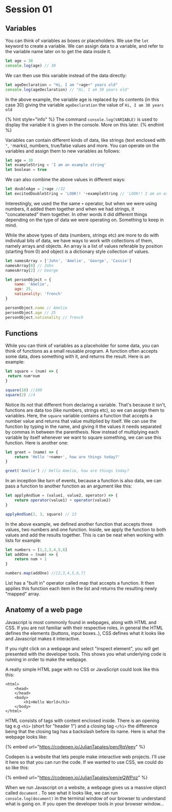 # Session 01

## Variables

You can think of variables as boxes or placeholders. We use the `let` keyword to create a variable. We can assign data to a variable, and refer to the variable name later on to get the data inside it.

```javascript
let age = 30
console.log(age) // 30
```

We can then use this variable instead of the data directly:

```javascript
let ageDeclaration = "Hi, I am "+age+" years old"
console.log(ageDeclaration) // "Hi, I am 30 years old"
```

In the above example, the variable age is replaced by its contents \(in this case 30\) giving the variable `ageDeclaration` the value of `Hi, I am 30 years old`

{% hint style="info" %}
The command `console.log(VARIABLE)` is used to display the variable it is given in the console. More on this later.
{% endhint %}

Variables can contain different kinds of data, like strings \(text enclosed with `"`, `'`marks\), numbers, true/false values and more. You can operate on the variables and assign them to new variables as follows:

```javascript
let age = 30
let exampleString = 'I am an example string'
let boolean = true
```

We can also combine the above values in different ways:

```javascript
let doubleAge = 2+age //32
let excitedDoubleString = 'LOOK!! '+exampleString // 'LOOK!! I am an example string'
```

Interestingly, we used the the same `+` operator, but when we were using numbers, it added them together and when we had strings, it "concatenated" them together. In other words it did different things depending on the type of data we were operating on. Something to keep in mind.

While the above types of data \(numbers, strings etc\) are more to do with individual bits of data, we have ways to work with collections of them, namely arrays and objects. An array is a list of values referable by position \(starting from 0\) and object is a dictionary style collection of values.

```javascript
let namesArray = ['John', 'Amelie', 'George', 'Cassie']
namesArray[0] // John
namesArray[2] // George

let personObject = {
    name: 'Amelie',
    age: 25,
    nationality: 'french'
}

personObject.name // Amelie
personObject.age // 25
personObject.nationality // french

```

## Functions

While you can think of variables as a placeholder for some data, you can think of functions as a small reusable program. A function often accepts some data, does something with it, and returns the result. Here is an example:

```javascript
let square = (num) => {
 return num*num
}

square(10) //100
square(2) //4
```

Notice its not that different from declaring a variable. That's because it isn't, functions are data too \(like numbers, strings etc\), so we can assign them to variables. Here, the `square` variable contains a function that accepts a number value and returns that value multiplied by itself. We can use the function by typing in the name, and giving it the values it needs separated by commas in between the parenthesis. Now instead of multiplying each variable by itself whenever we want to square something, we can use this function. Here is another one:

```javascript
let greet = (name) => {
    return 'Hello '+name+', how are things today?'
}

greet('Amelie') // Hello Amelie, how are things today?
```

In an inception like turn of events, because a function is also data, we can pass a function to another function as an argument like this:

```javascript
let applyAndSum = (value1, value2, operator) => {
    return operator(value1) + operator(value2)
}

applyAndSum(2, 3, square) // 13
```

In the above example, we defined another function that accepts three values, two numbers and one function. Inside, we apply the function to both values and add the results together. This is can be neat when working with lists for example:

```javascript
let numbers = [1,2,3,4,5,6]
let addOne = (num) => {
    return num + 1
}

numbers.map(addOne) //[2,3,4,5,6,7]
```

List has a "built in" operator called map that accepts a function. It then applies this function each item in the list and returns the resulting newly "mapped" array.

## Anatomy of a web page

Javascript is most commonly found in webpages, along with HTML and CSS. If you are not familiar with their respective roles, in general the HTML defines the elements \(buttons, input boxes..\), CSS defines what it looks like and Javascript makes it interactive.

If you right click on a webpage and select "inspect element", you will get presented with the developer tools. This shows you what underlying code is running in order to make the webpage. 

A really simple HTML page with no CSS or JavaScript could look like this this:

```markup
<html>
    <head>
    </head>
    <body>
        <h1>Hello World</h1>
    </body>
</html>
```

HTML consists of tags with content enclosed inside. There is an opening tag e.g `<h1>` \(short for "header 1"\) and a closing tag `</h1>` the difference being that the closing tag has a backslash before its name. Here is what the webpage looks like:

{% embed url="https://codepen.io/JulianTapales/pen/RqVeey" %}

Codepen is a website that lets people make interactive web projects. I'll use it here so that you can run the code. If we wanted to use CSS, we could do so like this:

{% embed url="https://codepen.io/JulianTapales/pen/eQWPqz" %}

When we run Javascript on a website, a webpage gives us a massive object called `document` . To see what it looks like, we can run `console.log(document)` in the terminal window of our browser to understand what is going on. If you open the developer tools in your browser window...

